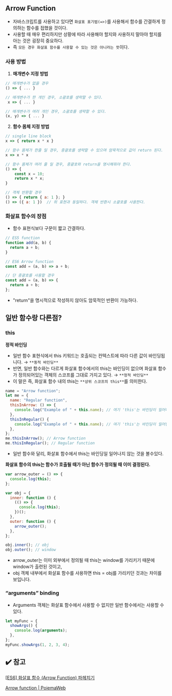 ## Arrow Function

- 자바스크립트를 사용하고 있다면 `화살표 표기법(=>)`를 사용해서 함수를 간결하게 정의하는 함수를 접했을 것이다.
- 사용할 때 매우 편리하지만 상황에 따라 사용해야 할지와 사용하지 말아야 할지를 아는 것은 굉장히 중요하다.
- 즉 `모든 경우 화살표 함수를 사용할 수 있는 것은 아니라는 뜻`이다.

### 사용 방법

1. **매개변수 지정 방법**

```jsx
// 매개변수가 없을 경우
() => { ... }

// 매개변수가 한 개인 경우, 소괄호를 생략할 수 있다.
 x => { ... }

// 매개변수가 여러 개인 경우, 소괄호를 생략할 수 있다.
(x, y) => { ... }
```

2.  **함수 몸체 지정 방법**

```jsx
// single line block
x => { return x * x }

// 함수 몸체가 한줄 일 경우, 중괄호를 생략할 수 있으며 암묵적으로 값이 return 된다.
x => x * x

// 함수 몸체가 여러 줄 일 경우, 중괄호와 return을 명시해줘야 한다.
() => {
	const x = 10;
	return x * x;
}

// 객체 반환할 경우
() => { return { a: 1 }; }
() => ({ a: 1 })  // 위 표현과 동일하다. 객체 반환시 소괄호를 사용한다.
```

### 화살표 함수의 장점

- 함수 표현식보다 구문이 짧고 간결하다.

```jsx
// ES5 function
function add(a, b) {
  return a + b;
}

// ES6 Arrow function
const add = (a, b) => a + b;

// 단 중괄호를 사용할 경우
const add = (a, b) => {
  return a + b;
};
```

- "return"을 명시적으로 작성하지 않아도 암묵적인 반환이 가능하다.

## 일반 함수랑 다른점?

### this

**정적 바인딩**

- 일반 함수 표현식에서 this 키워드는 호출되는 컨텍스트에 따라 다른 값이 바인딩됩니다. → `**동적 바인딩**`
- 반면, 일반 함수와는 다르게 화살표 함수에서의 this는 바인딩이 없으며 화살표 함수가 정의되어있는 객체의 스코프를 그대로 가지고 있다. → `**정적 바인딩**`
- 이 말은 즉, 화살표 함수 내의 this는 `**상위 스코프의 this**`를 의미한다.

```jsx
name = "Arrow function";
let me = {
  name: "Regular function",
  thisInArrow: () => {
    console.log("Example of " + this.name); // 여기 'this'는 바인딩이 일어나지 않는다.
  },
  thisInRegular() {
    console.log("Example of " + this.name); // 여기 'this'는 바인딩이 일어난다.
  },
};
me.thisInArrow(); // Arrow function
me.thisInRegular(); // Regular function
```

- 일반 함수와 달리, 화살표 함수에서 this는 바인딩일 일어나지 않는 것을 볼수있다.

**화살표 함수의 this는 함수가 호출될 때가 아닌 함수가 정의될 때 이미 결정된다.**

```jsx
var arrow_outer = () => {
  console.log(this);
};

var obj = {
  inner: function () {
    (() => {
      console.log(this);
    })();
  },
  outer: function () {
    arrow_outer();
  },
};

obj.inner(); // obj
obj.outer(); // window
```

- arrow_outer는 이미 외부에서 정의될 때 this는 window를 가리키기 때문에 window가 출련된 것이고,
- obj 객체 내부에서 화살표 함수를 사용하면 this = obj를 가리키던 것과는 차이를 보입니다.

### “arguments” binding

- Arguments 객체는 화살표 함수에서 사용할 수 없지만 일반 함수에서는 사용할 수 있다.

```jsx
let myFunc = {
  showArgs() {
    console.log(arguments);
  },
};
myFunc.showArgs(1, 2, 3, 4);
```

## ✔️ 참고

[[ES6] 화살표 함수 (Arrow Function) 파헤치기](https://paperblock.tistory.com/51)

[Arrow function | PoiemaWeb](https://poiemaweb.com/es6-arrow-function)
